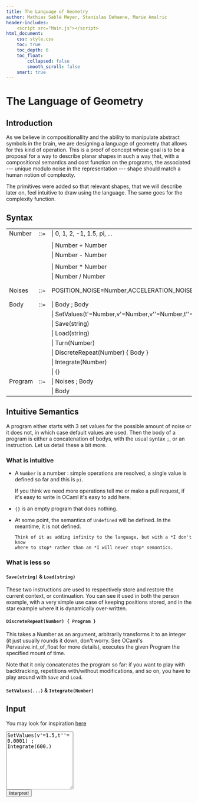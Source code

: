 ```yaml
---
title: The Language of Geometry
author: Mathias Sablé Meyer, Stanislas Dehaene, Marie Amalric
header-includes:
    <script src="Main.js"></script>
html_document:
    css: style.css
    toc: true
    toc_depth: 6
    toc_float:
        collapsed: false
        smooth_scroll: false
    smart: true
---
```


The Language of Geometry
========================


Introduction
------------

As we believe in compositionallity and the ability to manipulate abstract
symbols in the brain, we are designing a language of geometry that allows for
this kind of operation. This is a proof of concept whose goal is to be
a proposal for a way to describe planar shapes in such a way that, with
a compositional semantics and cost function on the programs, the associated ---
unique modulo noise in the representation --- shape should match a human notion
of complexity.

The primitives were added so that relevant shapes, that we will describe
later on, feel intuitive to draw using the language. The same goes for
the complexity function.


Syntax
------


|         |     |                                                                                  |
| ------  | --- | -------------------------                                                        |
| Number  | ::= | &#124; 0, 1, 2, -1, 1.5, pi, ...                                                 |
|         |     |                                                                                  |
|         |     | &#124; Number + Number                                                           |
|         |     | &#124; Number - Number                                                           |
|         |     |                                                                                  |
|         |     | &#124; Number \* Number                                                          |
|         |     | &#124; Number / Number                                                           |
|         |     |                                                                                  |
|         |     |                                                                                  |
| Noises  | ::= | POSITION_NOISE=Number,ACCELERATION_NOISE=Number,SECOND_ORDER_NOISE=Number |
|         |     |                                                                                  |
|         |     |                                                                                  |
| Body    | ::= | &#124; Body ; Body                                                               |
|         |     | &#124; SetValues(t'=Number,v'=Number,v''=Number,t''=Number)                      |
|         |     | &#124; Save(string)                                                              |
|         |     | &#124; Load(string)                                                              |
|         |     | &#124; Turn(Number)                                                              |
|         |     | &#124; DiscreteRepeat(Number) { Body }                                           |
|         |     | &#124; Integrate(Number)                                                         |
|         |     | &#124; {}                                                                        |
| Program | ::= | &#124; Noises ; Body                                                             |
|         |     | &#124; Body                                                                      |


Intuitive Semantics
-------------------

A program either starts with 3 set values for the possible amount of noise or
it does not, in which case default values are used. Then the body of a program
is either a concatenation of bodys, with the usual syntax `;`, or an
instruction. Let us detail these a bit more.

### What is intuitive

 * A `Number` is a number : simple operations are resolved, a single value is
   defined so far and this is `pi`.
 
    If you think we need more operations tell me or make a pull request, if it's
    easy to write in OCaml it's easy to add here.

 * `{}` is an empty program that does nothing.

 * At some point, the semantics of `Undefined` will be defined. In the meantime,
   it is not defined.

       Think of it as adding infinity to the language, but with a *I don't know
       where to stop* rather than an *I will never stop* semantics.

### What is less so

#### `Save(string)` & `Load(string)`

These two instructions are used to respectively store and restore the current
context, or continuation. You can see it used in both the person example, with
a very simple use case of keeping positions stored, and in the star example
where it is dynamically over-written.

#### `DiscreteRepeat(Number) { Program }`

This takes a Number as an argument, arbitrarily transforms it to an integer (it
just usually rounds it down, don't worry. See OCaml's Pervasive.int_of_float
for more details), executes the given Program the specified mount of time.

Note that it only concatenates the program so far: if you want to play with
backtracking, repetitions with/without modifications, and so on, you have to
play around with `Save` and `Load`.

#### `SetValues(...)` & `Integrate(Number)`


Input
-----

You may look for inspiration [here](./examples/)

<form><textarea id="program" rows="10">
SetValues(v'=1.5,t''=0.0001) ;
Integrate(600.)
</textarea><div class="centerize"><button id="interpret" type="button">Interpret!</button> </div></form>



